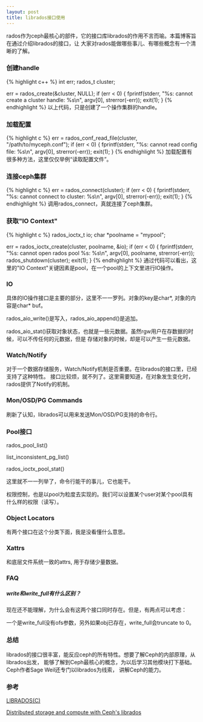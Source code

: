 ```yaml
---
layout: post
title: librados接口使用
---
```

rados作为ceph最核心的部件，它的接口库librados的作用不言而喻。本篇博客旨在通过介绍librados的接口，让
大家对rados能做哪些事儿、有哪些概念有一个清晰的了解。

### 创建handle
{% highlight c++ %}
int err;
rados_t cluster;

err = rados_create(&cluster, NULL);
if (err < 0) {
        fprintf(stderr, "%s: cannot create a cluster handle: %s\n", argv[0], strerror(-err));
        exit(1);
}
{% endhighlight %}
以上代码，只是创建了一个操作集群的handle。

### 加载配置
{% highlight c %}
err = rados_conf_read_file(cluster, "/path/to/myceph.conf");
if (err < 0) {
        fprintf(stderr, "%s: cannot read config file: %s\n", argv[0], strerror(-err));
        exit(1);
}
{% endhighlight %}
加载配置有很多种方法，这里仅仅举例“读取配置文件”。

### 连接ceph集群
{% highlight c %}
err = rados_connect(cluster);
if (err < 0) {
        fprintf(stderr, "%s: cannot connect to cluster: %s\n", argv[0], strerror(-err));
        exit(1);
}
{% endhighlight %}
调用rados_connect，真就连接了ceph集群。

### 获取"IO Context"
{% highlight c %}
rados_ioctx_t io;
char *poolname = "mypool";

err = rados_ioctx_create(cluster, poolname, &io);
if (err < 0) {
        fprintf(stderr, "%s: cannot open rados pool %s: %s\n", argv[0], poolname, strerror(-err));
        rados_shutdown(cluster);
        exit(1);
}
{% endhighlight %}
通过代码可以看出，这里的"IO Context"关键因素是pool，在一个pool的上下文里进行IO操作。

### IO
具体的IO操作接口是主要的部分，这里不一一罗列。对象的key是char*, 对象的内容是char* buf。

rados_aio_write()是写入，rados_aio_append()是追加。

rados_aio_stat()获取对象状态，也就是一些元数据。虽然rgw用户在存数据的时候，可以不传任何的元数据，但是
存储对象的时候，却是可以产生一些元数据。

### Watch/Notify
对于一个数据存储服务，Watch/Notify机制是否重要。在librados的接口里，已经支持了这种特性。
接口比较烦，就不列了。这里需要知道，在对象发生变化时，rados提供了Notify的机制。

### Mon/OSD/PG Commands
刷新了认知，librados可以用来发送Mon/OSD/PG支持的命令行。

### Pool接口
rados_pool_list()

list_inconsistent_pg_list()

rados_ioctx_pool_stat()

这里就不一一列举了，命令行能干的事儿，它也能干。

权限控制，也是以pool为粒度去实现的。我们可以设置某个user对某个pool具有什么样的权限（读写）。

### Object Locators
有两个接口在这个分类下面，我是没看懂什么意思。

### Xattrs
和底层文件系统一致的attrs, 用于存储少量数据。

### FAQ

##### write和write_full有什么区别？
现在还不能理解，为什么会有这两个接口同时存在。但是，有两点可以考虑：

一个是write_full没有ofs参数，另外如果obj已存在，write_full会truncate to 0。

### 总结
librados的接口很丰富，能反应ceph的所有特性。想要了解Ceph的内部原理，从librados出发，
能够了解到Ceph最核心的概念，为以后学习其他模块打下基础。Ceph作者Sage Weil还专门以librados为线索，
讲解Ceph的能力。

### 参考
[LIBRADOS(C)](http://docs.ceph.com/docs/jewel/rados/api/librados/)

[Distributed storage and compute with Ceph's librados](https://www.youtube.com/watch?v=XyDcYV9doL8)
